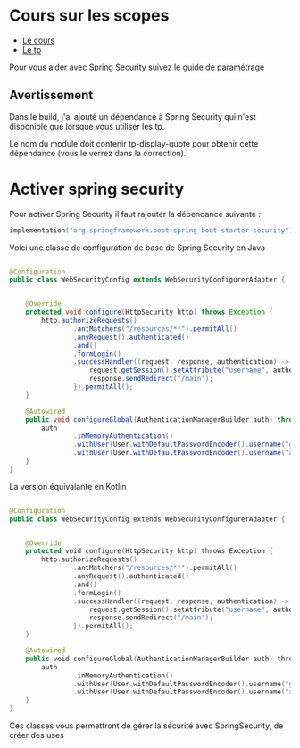 # Cours sur les scopes 

* [Le cours](https://docs.google.com/presentation/d/e/2PACX-1vTybYTmWpi5Cuw2MU9DYU6AvmVttDBWWDH7VdXiyrob7hW17pAa86ClJ6GxJsiahltNVJr8iNvynX3V/pub?start=false&loop=false&delayms=3000)
* [Le tp](https://docs.google.com/document/d/e/2PACX-1vSS5LpgPSgnE7sRaGBNGyxU0PQD2eBibZ18PtrR0VnJhhNNV1zWjc3FOdMiqJtj2CPB4PxhwdZ3JAyz/pub)

Pour vous aider avec Spring Security suivez le [guide de paramétrage](https://docs.spring.io/spring-security/site/docs/5.0.0.RELEASE/reference/htmlsingle/)

## Avertissement

Dans le build, j'ai ajouté un dépendance à Spring Security qui n'est disponible que lorsque vous utiliser les tp.

Le nom du module doit contenir tp-display-quote pour obtenir cette dépendance (vous le verrez dans la correction).

# Activer spring security

Pour activer Spring Security il faut rajouter la dépendance suivante :
```kotlin
implementation("org.springframework.boot:spring-boot-starter-security")
```

Voici une classe de configuration de base de Spring Security en Java
```java

@Configuration
public class WebSecurityConfig extends WebSecurityConfigurerAdapter {


    @Override
    protected void configure(HttpSecurity http) throws Exception {
        http.authorizeRequests()
                .antMatchers("/resources/**").permitAll()
                .anyRequest().authenticated()
                .and()
                .formLogin()
                .successHandler((request, response, authentication) -> {
                    request.getSession().setAttribute("username", authentication.getName());
                    response.sendRedirect("/main");
                }).permitAll();
    }

    @Autowired
    public void configureGlobal(AuthenticationManagerBuilder auth) throws Exception {
        auth
                .inMemoryAuthentication()
                .withUser(User.withDefaultPasswordEncoder().username("grut").password("APass").roles("USER"))
                .withUser(User.withDefaultPasswordEncoder().username("admin").password("admin").roles("ADMIN"));
    }
}
```

La version équivalante en Kotlin
```kotlin

@Configuration
public class WebSecurityConfig extends WebSecurityConfigurerAdapter {


    @Override
    protected void configure(HttpSecurity http) throws Exception {
        http.authorizeRequests()
                .antMatchers("/resources/**").permitAll()
                .anyRequest().authenticated()
                .and()
                .formLogin()
                .successHandler((request, response, authentication) -> {
                    request.getSession().setAttribute("username", authentication.getName());
                    response.sendRedirect("/main");
                }).permitAll();
    }

    @Autowired
    public void configureGlobal(AuthenticationManagerBuilder auth) throws Exception {
        auth
                .inMemoryAuthentication()
                .withUser(User.withDefaultPasswordEncoder().username("grut").password("APass").roles("USER"))
                .withUser(User.withDefaultPasswordEncoder().username("admin").password("admin").roles("ADMIN"));
    }
}
```

Ces classes vous permettront de gérer la sécurité avec SpringSecurity, de créer des uses
